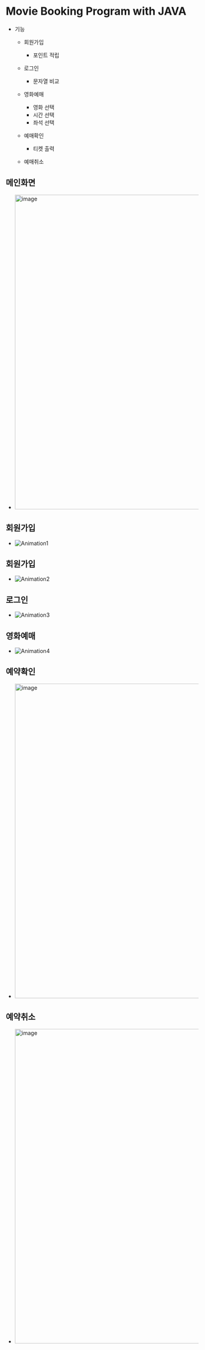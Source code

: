 # Movie Booking Program with JAVA
+ 기능
    + 회원가입
        + 포인트 적립

    + 로그인
        + 문자열 비교

    + 영화예매
        + 영화 선택
        + 시간 선택
        + 좌석 선택     

    + 예매확인
        + 티켓 출력     

    + 예매취소     


## 메인화면
* <img width="821" alt="image" src="(https://github.com/cysim506/CinemaProject/blob/main/main.png)">

## 회원가입
* ![Animation1](https://github.com/cysim506/CinemaProject/Animation1.gif)

## 회원가입
* ![Animation2](https://github.com/cysim506/CinemaProject/Animation2.gif)

## 로그인
* ![Animation3](https://github.com/cysim506/CinemaProject/Animation3.gif)

## 영화예매
* ![Animation4](https://github.com/cysim506/CinemaProject/Animation4.gif)

## 예약확인
* <img width="821" alt="image" src="https://github.com/cysim506/CinemaProject/ticket.png">

## 예약취소
* <img width="821" alt="image" src="https://github.com/cysim506/CinemaProject/refund.png">
